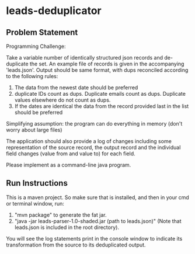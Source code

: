 # leads-deduplicator

## Problem Statement
Programming Challenge:

Take a variable number of identically structured json records and de-duplicate the set. An example file of records is given in the accompanying 'leads.json'. Output should be same format, with dups reconciled according to the following rules:

1. The data from the newest date should be preferred
2. duplicate IDs count as dups. Duplicate emails count as dups. Duplicate values elsewhere do not count as dups.
3. If the dates are identical the data from the record provided last in the list should be preferred

Simplifying assumption: the program can do everything in memory (don't worry about large files)

The application should also provide a log of changes including some representation of the source record, the output record and the individual field changes (value from and value to) for each field.

Please implement as a command-line java program.

## Run Instructions
This is a maven project. So make sure that is installed, and then in your cmd or terminal window, run:
1. "mvn package" to generate the fat jar.
2. "java -jar leads-parser-1.0-shaded.jar (path to leads.json)" (Note that leads.json is included in the root directory).

You will see the log statements print in the console window to indicate its transformation from the source to its deduplicated output.
